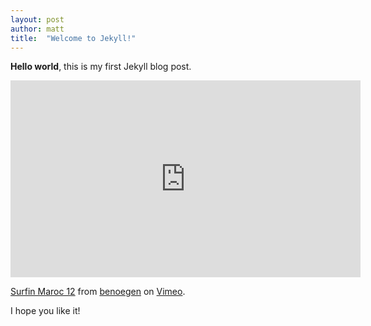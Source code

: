 ```yaml
---
layout: post
author: matt
title:  "Welcome to Jekyll!"
---
```


**Hello world**, this is my first Jekyll blog post.
<iframe src="https://player.vimeo.com/video/39790103?h=7992dda4d3" width="560" height="315" frameborder="0" allow="autoplay; fullscreen; picture-in-picture" allowfullscreen></iframe>
<p><a href="https://vimeo.com/39790103">Surfin Maroc 12</a> from <a href="https://vimeo.com/user10116418">benoegen</a> on <a href="https://vimeo.com">Vimeo</a>.</p>

I hope you like it!